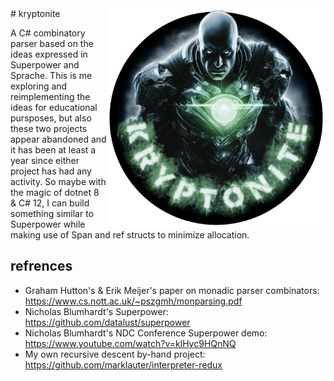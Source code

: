 <img src="https://raw.githubusercontent.com/marklauter/kryptonite/main/lex-luthor.png" width=350 height=350 align="right" />
# kryptonite

A C# combinatory parser based on the ideas expressed in Superpower and Sprache. This is me exploring and reimplementing the ideas for educational pursposes, but also these two projects appear abandoned and it has been at least a year since either project has had any activity. So maybe with the magic of dotnet 8 & C# 12, I can build something similar to Superpower while making use of Span<T> and ref structs to minimize allocation.

## refrences
- Graham Hutton's & Erik Meijer's paper on monadic parser combinators: https://www.cs.nott.ac.uk/~pszgmh/monparsing.pdf
- Nicholas Blumhardt's Superpower: https://github.com/datalust/superpower
- Nicholas Blumhardt's NDC Conference Superpower demo: https://www.youtube.com/watch?v=klHyc9HQnNQ
- My own recursive descent by-hand project: https://github.com/marklauter/interpreter-redux

